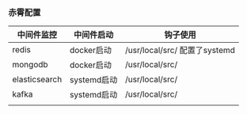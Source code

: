 ### 赤霄配置

| 中间件监控    | 中间件启动  | 钩子使用                        |
| ------------- | ----------- | ------------------------------- |
| redis         | docker启动  | /usr/local/src/   配置了systemd |
| mongodb       | docker启动  | /usr/local/src/                 |
| elasticsearch | systemd启动 | /usr/local/src/                 |
| kafka         | systemd启动 | /usr/local/src/                 |
|               |             |                                 |





